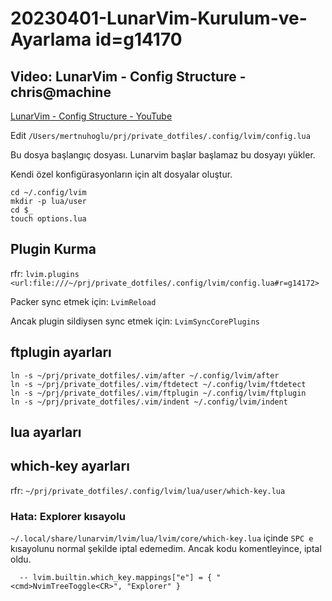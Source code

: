 
# 20230401-LunarVim-Kurulum-ve-Ayarlama id=g14170

## Video: LunarVim - Config Structure - chris@machine

[LunarVim - Config Structure - YouTube](https://www.youtube.com/watch?v=aFguUic3v3g)

Edit `/Users/mertnuhoglu/prj/private_dotfiles/.config/lvim/config.lua`

Bu dosya başlangıç dosyası. Lunarvim başlar başlamaz bu dosyayı yükler.

Kendi özel konfigürasyonların için alt dosyalar oluştur.

```
cd ~/.config/lvim
mkdir -p lua/user
cd $_
touch options.lua
```

## Plugin Kurma

rfr: `lvim.plugins <url:file:///~/prj/private_dotfiles/.config/lvim/config.lua#r=g14172>`

Packer sync etmek için: `LvimReload`

Ancak plugin sildiysen sync etmek için: `LvimSyncCorePlugins`

## ftplugin ayarları

```
ln -s ~/prj/private_dotfiles/.vim/after ~/.config/lvim/after
ln -s ~/prj/private_dotfiles/.vim/ftdetect ~/.config/lvim/ftdetect
ln -s ~/prj/private_dotfiles/.vim/ftplugin ~/.config/lvim/ftplugin
ln -s ~/prj/private_dotfiles/.vim/indent ~/.config/lvim/indent
```

## lua ayarları

## which-key ayarları

rfr: `~/prj/private_dotfiles/.config/lvim/lua/user/which-key.lua`

### Hata: Explorer kısayolu

`~/.local/share/lunarvim/lvim/lua/lvim/core/which-key.lua` içinde `SPC e` kısayolunu normal şekilde iptal edemedim. Ancak kodu komentleyince, iptal oldu.

```
  -- lvim.builtin.which_key.mappings["e"] = { "<cmd>NvimTreeToggle<CR>", "Explorer" }
```


